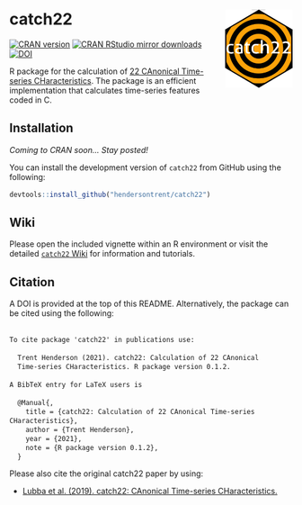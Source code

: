 
# catch22 <img src="man/figures/logo.png" align="right" width="120" />

[![CRAN
version](http://www.r-pkg.org/badges/version/catch22)](http://www.r-pkg.org/pkg/catch22)
[![CRAN RStudio mirror
downloads](http://cranlogs.r-pkg.org/badges/catch22)](http://www.r-pkg.org/pkg/catch22)
[![DOI](https://zenodo.org/badge/353530083.svg)](https://zenodo.org/badge/latestdoi/353530083)

R package for the calculation of [22 CAnonical Time-series
CHaracteristics](https://github.com/chlubba/catch22). The package is an
efficient implementation that calculates time-series features coded in
C.

## Installation

*Coming to CRAN soon… Stay posted\!*

You can install the development version of `catch22` from GitHub using
the following:

``` r
devtools::install_github("hendersontrent/catch22")
```

## Wiki

Please open the included vignette within an R environment or visit the
detailed [`catch22`
Wiki](https://github.com/hendersontrent/catch22/wiki) for information
and tutorials.

## Citation

A DOI is provided at the top of this README. Alternatively, the package
can be cited using the following:

``` 

To cite package 'catch22' in publications use:

  Trent Henderson (2021). catch22: Calculation of 22 CAnonical
  Time-series CHaracteristics. R package version 0.1.2.

A BibTeX entry for LaTeX users is

  @Manual{,
    title = {catch22: Calculation of 22 CAnonical Time-series CHaracteristics},
    author = {Trent Henderson},
    year = {2021},
    note = {R package version 0.1.2},
  }
```

Please also cite the original catch22 paper by using:

  - [Lubba et al. (2019). catch22: CAnonical Time-series
    CHaracteristics.](https://link.springer.com/article/10.1007/s10618-019-00647-x)
